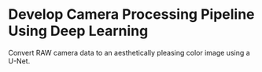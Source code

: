 # **Develop Camera Processing Pipeline Using Deep Learning**

Convert RAW camera data to an aesthetically pleasing color image using a U-Net.
